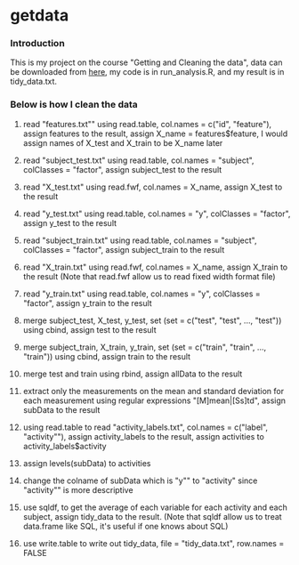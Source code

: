 # getdata

### Introduction
This is my project on the course "Getting and Cleaning the data", data can be downloaded from [here](https://d396qusza40orc.cloudfront.net/getdata%2Fprojectfiles%2FUCI%20HAR%20Dataset.zip), my code is in run_analysis.R, and my result is in tidy_data.txt.  

### Below is how I clean the data

1. read "features.txt"" using read.table, col.names = c("id", "feature"), assign features to the result, assign X_name = features$feature, I would assign names of X_test and X_train to be X_name later
  
2. read "subject_test.txt" using read.table, col.names = "subject", colClasses = "factor", assign subject_test to the result
3. read "X_test.txt" using read.fwf, col.names = X_name, assign X_test to the result
4. read "y_test.txt" using read.table, col.names = "y", colClasses = "factor", assign y_test to the result
  
5. read "subject_train.txt" using read.table, col.names = "subject", colClasses = "factor", assign subject_train to the result
6. read "X_train.txt" using read.fwf, col.names = X_name, assign X_train to the result (Note that read.fwf allow us to read fixed width format file)
7. read "y_train.txt" using read.table, col.names = "y", colClasses = "factor", assign y_train to the result
  
8. merge subject_test, X_test, y_test, set (set = c("test", "test", ..., "test")) using cbind, assign test to the result
9. merge subject_train, X_train, y_train, set (set = c("train", "train", ..., "train")) using cbind, assign train to the result
10. merge test and train using rbind, assign allData to the result
  
11. extract only the measurements on the mean and standard deviation for each measurement using regular expressions "[M]mean|[Ss]td", assign subData to the result
  
12. using read.table to read "activity_labels.txt", col.names = c("label", "activity""), assign activity_labels to the result, assign activities to activity_labels$activity
13. assign levels(subData) to activities
  
14. change the colname of subData which is "y"" to "activity" since "activity"" is more descriptive
  
15. use sqldf, to get the average of each variable for each activity and each subject, assign tidy_data to the result. (Note that sqldf allow us to treat data.frame like SQL, it's useful if one knows about SQL)
16. use write.table to write out tidy_data, file = "tidy_data.txt", row.names = FALSE
